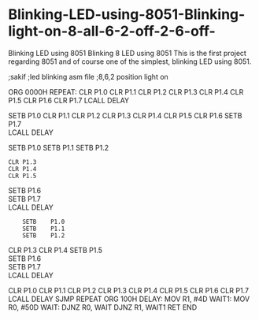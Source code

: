 # Blinking-LED-using-8051-Blinking-light-on-8-all-6-2-off-2-6-off-
Blinking LED using 8051 Blinking 8 LED using 8051 This is the first project regarding 8051 and of course one of the simplest, blinking LED using 8051.







;sakif
;led blinking asm file
;8,6,2 position light on

ORG 0000H
REPEAT: CLR P1.0
	CLR P1.1
	CLR P1.2
	CLR P1.3
	CLR P1.4
	CLR P1.5
	CLR P1.6
	CLR P1.7
LCALL DELAY

SETB 	P1.0
	CLR P1.1
	CLR P1.2
	CLR P1.3
	CLR P1.4
	CLR P1.5
	CLR P1.6
   SETB P1.7   
LCALL DELAY

SETB P1.0
SETB P1.1
SETB P1.2
	
	CLR P1.3
	CLR P1.4
	CLR P1.5
 SETB P1.6  
 SETB P1.7  
LCALL DELAY

        SETB 	P1.0
        SETB 	P1.1
        SETB	P1.2
CLR	P1.3
CLR 	P1.4
        SETB    P1.5   
        SETB    P1.6	
        SETB    P1.7	
LCALL DELAY

CLR P1.0
CLR P1.1
CLR P1.2
CLR P1.3
CLR P1.4
CLR P1.5
CLR P1.6
CLR P1.7
LCALL DELAY
SJMP REPEAT
ORG 100H
DELAY:   MOV R1, #4D
WAIT1:   MOV R0, #50D
WAIT:    DJNZ R0, WAIT
DJNZ R1, WAIT1
RET
END
